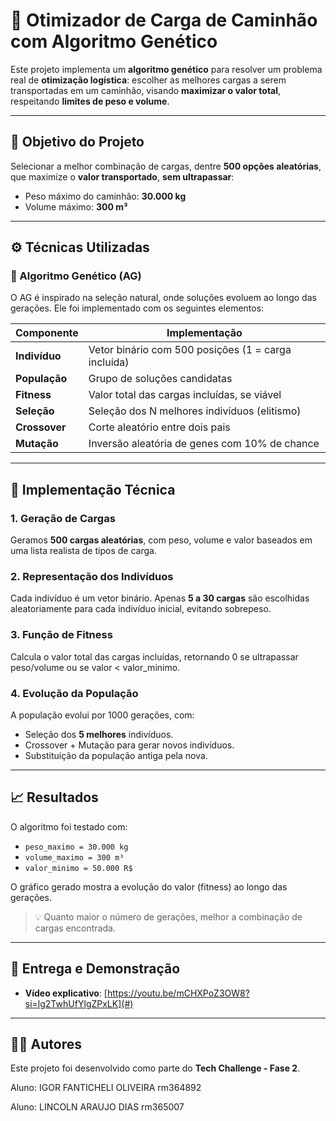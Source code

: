 
# 🚛 Otimizador de Carga de Caminhão com Algoritmo Genético

Este projeto implementa um **algoritmo genético** para resolver um problema real de **otimização logística**: escolher as melhores cargas a serem transportadas em um caminhão, visando **maximizar o valor total**, respeitando **limites de peso e volume**.

---

## 📌 Objetivo do Projeto

Selecionar a melhor combinação de cargas, dentre **500 opções aleatórias**, que maximize o **valor transportado**, **sem ultrapassar**:
- Peso máximo do caminhão: **30.000 kg**
- Volume máximo: **300 m³**

---

## ⚙️ Técnicas Utilizadas

### 🧬 Algoritmo Genético (AG)

O AG é inspirado na seleção natural, onde soluções evoluem ao longo das gerações. Ele foi implementado com os seguintes elementos:

| Componente        | Implementação                                      |
|-------------------|----------------------------------------------------|
| **Indivíduo**     | Vetor binário com 500 posições (1 = carga incluída) |
| **População**     | Grupo de soluções candidatas                       |
| **Fitness**       | Valor total das cargas incluídas, se viável        |
| **Seleção**       | Seleção dos N melhores indivíduos (elitismo)       |
| **Crossover**     | Corte aleatório entre dois pais                    |
| **Mutação**       | Inversão aleatória de genes com 10% de chance      |

---

## 🧩 Implementação Técnica

### 1. Geração de Cargas
Geramos **500 cargas aleatórias**, com peso, volume e valor baseados em uma lista realista de tipos de carga.

### 2. Representação dos Indivíduos
Cada indivíduo é um vetor binário. Apenas **5 a 30 cargas** são escolhidas aleatoriamente para cada indivíduo inicial, evitando sobrepeso.

### 3. Função de Fitness
Calcula o valor total das cargas incluídas, retornando 0 se ultrapassar peso/volume ou se valor < valor_minimo.

### 4. Evolução da População
A população evolui por 1000 gerações, com:
- Seleção dos **5 melhores** indivíduos.
- Crossover + Mutação para gerar novos indivíduos.
- Substituição da população antiga pela nova.

---

## 📈 Resultados

O algoritmo foi testado com:
- `peso_maximo = 30.000 kg`
- `volume_maximo = 300 m³`
- `valor_minimo = 50.000 R$`

O gráfico gerado mostra a evolução do valor (fitness) ao longo das gerações.

> 💡 Quanto maior o número de gerações, melhor a combinação de cargas encontrada.

---

## 🎥 Entrega e Demonstração

- **Vídeo explicativo**: [https://youtu.be/mCHXPoZ3OW8?si=lg2TwhUfYlgZPxLK](#)

---

## 👨‍💻 Autores

Este projeto foi desenvolvido como parte do **Tech Challenge - Fase 2**.

Aluno: IGOR FANTICHELI OLIVEIRA rm364892

Aluno: LINCOLN ARAUJO DIAS rm365007
